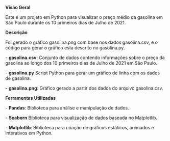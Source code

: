 ﻿
**Visão Geral**

Este é um projeto em Python para visualizar o preço médio da gasolina em São Paulo durante os 10 primeiros dias de Julho de 2021.

**Descrição**

Foi gerado o gráfico gasolina.png com base nos dados gasolina.csv, e o código para gerar o gráfico esta descrito no gasolina.py.

\- **gasolina.csv**: Conjunto de dados contendo informações sobre o preço da gasolina ao longo dos 10 primeiros dias de Julho de 2021 em São Paulo.

\- **gasolina.py** Script Python para gerar um gráfico de linha com os dados de gasolina.

\- **gasolina.png**: Gráfico gerado a partir dos dados do arquivo gasolina.csv.

**Ferramentas Utilizadas**

\- **Pandas**: Biblioteca para análise e manipulação de dados.

\- **Seaborn** Biblioteca para visualização de dados baseada no Matplotlib.

\- **Matplotlib**: Biblioteca para criação de gráficos estáticos, animados e interativos em Python.
